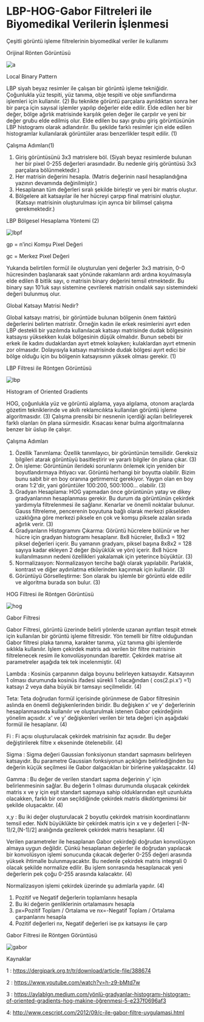 # LBP-HOG-Gabor Filtreleri ile Biyomedikal Verilerin İşlenmesi
 Çeşitli görüntü işleme filtrelerinin biyomedikal veriler ile kullanımı

Orijinal Rönten Görüntüsü

![a](https://user-images.githubusercontent.com/58745898/184991383-dcdc47e3-1e49-4415-b896-3c4094bec526.jpg)

Local Binary Pattern

LBP siyah beyaz resimler ile çalışan bir görüntü işleme tekniğidir. Çoğunlukla yüz tespiti, yüz tanıma, obje tespiti ve obje sınıflandırma işlemleri için kullanılır. (2) Bu teknikte görüntü parçalara ayrıldıktan sonra her bir parça için sayısal işlemler yapılıp değerler elde edilir. Elde edilen her bir değer, bölge ağırlık matrisinde karşılık gelen değer ile çarpılır ve yeni bir değer grubu elde edilmiş olur. Elde edilen bu sayı grubu giriş görüntüsünün LBP histogramı olarak adlandırılır. Bu şekilde farklı resimler için elde edilen histogramlar kullanılarak görüntüler arası benzerlikler tespit edilir. (1)

Çalışma Adımları(1)

1.	Giriş görüntüsünü 3x3 matrislere böl. (Siyah beyaz resimlerde bulunan her bir pixel 0-255 değerleri arasındadır. Bu nedenle giriş görüntüsü 3x3 parçalara bölünmektedir.)
2.	Her matrisin değerini hesapla. (Matris değerinin nasıl hesaplandığına yazının devamında değinilmiştir.)
3.	Hesaplanan tüm değerleri sıralı şekilde birleştir ve yeni bir matris oluştur.
4.	Bölgelere ait katsayılar ile her hücreyi çarpıp final matrisini oluştur. (Katsayı matrisinin oluşturulması için ayrıca bir bilimsel çalışma gerekmektedir.)

LBP Bölgesel Hesaplama Yöntemi (2)

![lbpf](https://user-images.githubusercontent.com/58745898/184992767-f76dde8c-b3ae-453d-97b6-0f9f3924af14.png)

gp = n’inci Komşu Pixel Değeri

gc = Merkez Pixel Değeri

Yukarıda belirtilen formül ile oluşturulan yeni değerler 3x3 matrisin, 0-0 hücresinden başlanarak saat yönünde rakamların ardı ardına koyulmasıyla elde edilen 8 bitlik sayı, o matrisin binary değerini temsil etmektedir. Bu binary sayı 10’luk sayı sistemine çevrilerek matrisin ondalık sayı sistemindeki değeri bulunmuş olur.

Global Katsayı Matrisi Nedir? 

Global katsayı matrisi, bir görüntüde bulunan bölgenin önem faktörü değerlerini belirten matristir. Örneğin kadın ile erkek resimlerini ayırt eden LBP destekli bir yazılımda kullanılacak katsayı matrisinde dudak bölgesinin katsayısı yüksekken kulak bölgesinin düşük olmalıdır. Bunun sebebi bir erkek ile kadını dudaklardan ayırt etmek kolayken; kulaklardan ayırt etmenin zor olmasıdır. Dolayısıyla katsayı matrisinde dudak bölgesi ayırt edici bir bölge olduğu için bu bölgenin katsayısının yüksek olması gerekir. (1)

LBP Filtresi ile Röntgen Görüntüsü

![lbp](https://user-images.githubusercontent.com/58745898/184991412-d87a7989-1509-43ce-ac16-379e98f892fe.jpg)

Histogram of Oriented Gradients

HOG, çoğunlukla yüz ve görüntü algılama, yaya algılama, otonom araçlarda gözetim tekniklerinde ve akıllı reklamcılıkta kullanılan görüntü işleme algoritmasıdır. (3) Çalışma prensibi bir nesnenin içerdiği açıları belirleyerek farklı olanları ön plana sürmesidir. Kısacası kenar bulma algoritmalarına benzer bir üslup ile çalışır.

Çalışma Adımları

1.	Özellik Tanımlama: Özellik tanımlayıcı, bir görüntünün temsilidir. Gereksiz bilgileri atarak görüntüyü basitleştirir ve yararlı bilgiler ön plana çıkar. (3)
2.	Ön işleme: Görüntünün ilerideki sorunlarını önlemek için yeniden bir boyutlandırmaya ihtiyacı var. Görüntü herhangi bir boyutta olabilir. Bizim bunu sabit bir en boy oranına getirmemiz gerekiyor. Yaygın olan en boy oranı 1:2'dir, yani görüntüler 100:200, 500:1000… olabilir. (3)
3.	Gradyan Hesaplama: HOG yapmadan önce görüntünün yatay ve dikey gradyanlarının hesaplanması gerekir. Bu durum da görüntünün çekirdek yardımıyla filtrelenmesi ile sağlanır. Kenarlar ve önemli noktalar bulunur. Gauss filtreleme, pencerenin boyutuna bağlı olarak merkezi pikselden uzaklığına göre merkezi piksele en çok ve komşu piksele azalan sırada ağırlık verir. (3)
4.	Gradyanların Histogramını Çıkarma: Görüntü hücrelere bölünür ve her hücre için gradyan histogramı hesaplanır. 8x8 hücreler, 8x8x3 = 192 piksel değerleri içerir. Bu yamanın gradyanı, piksel başına 8x8x2 = 128 sayıya kadar ekleyen 2 değer (büyüklük ve yön) içerir. 8x8 hücre kullanılmasının nedeni özellikleri yakalamak için yeterince büyüktür. (3)
5.	Normalizasyon: Normalizasyon tercihe bağlı olarak yapılabilir. Parlaklık, kontrast ve diğer aydınlatma etkilerinden kaçınmak için kullanılır. (3)
6.	Görüntüyü Görselleştirme: Son olarak bu işlemle bir görüntü elde edilir ve algoritma burada son bulur. (3)

HOG Filtresi ile Röntgen Görüntüsü

![hog](https://user-images.githubusercontent.com/58745898/184991454-c1c98345-fa68-4755-9421-405041c73640.png)

Gabor Filtresi

Gabor Filtresi, görüntü üzerinde belirli yönlerde uzanan ayrıtları tespit etmek için kullanılan bir görüntü işleme filtresidir. Yön temelli bir filtre olduğundan Gabor filtresi plaka tanıma, karakter tanıma, yüz tanıma gibi işlemlerde sıklıkla kullanılır. İşlem çekirdek matris adı verilen bir filtre matrisinin filtrelenecek resim ile konvolüsyonundan ibarettir. Çekirdek matrise ait parametreler aşağıda tek tek incelenmiştir. (4)

Lambda : Kosinüs çarpanının dalga boyunu belirleyen katsayıdır. Katsayının 1 olması durumunda kosinüs ifadesi sürekli 1 olacağından ( cos(2.pi.x') =1) katsayı 2 veya daha büyük bir tamsayı seçilmelidir. (4)

Teta: Teta doğrudan formül içerisinde görünmese de Gabor filtresinin aslında en önemli değişkenlerinden biridir. Bu değişken x' ve y' değerlerinin hesaplanmasında kullanılır ve oluşturulmak istenen Gabor çekirdeğinin yönelim açısıdır. x' ve y' değişkenleri verilen bir teta değeri için aşağıdaki formül ile hesaplanır. (4)

Fi : Fi açısı oluşturulacak çekirdek matrisinin faz açısıdır. Bu değer değiştirilerek filtre x ekseninde ötelenebilir. (4)

Sigma : Sigma değeri Gaussian fonksiyonun standart sapmasını belirleyen katsayıdır. Bu parametre Gaussian fonksiyonun açıklığını belirlediğinden bu değerin küçük seçilmesi ile Gabor dalgacıkları bir birlerine yaklaşacaktır. (4)

Gamma : Bu değer de verilen standart sapma değerinin y' için belirlenmesinin sağlar. Bu değerin 1 olması durumunda oluşacak çekirdek matris x ve y için eşit standart sapmaya sahip olduklarından eşit uzunlukta olacakken, farklı bir oran seçildiğinde çekirdek matris dikdörtgenimsi bir şekilde oluşacaktır. (4)

x,y : Bu iki değer oluşturulacak 2 boyutlu çekirdek matrisin koordinatlarını temsil eder. NxN büyüklükte bir çekirdek matris için x ve y değerleri [-(N-1)/2,(N-1)/2] aralığında gezilerek çekirdek matris hesaplanır. (4)
 

Verilen parametreler ile hesaplanan Gabor çekirdeği doğrudan konvolüsyon almaya uygun değildir. Çünkü hesaplanan değerler ile doğrudan yapılacak bir konvolüsyon işlemi sonucunda çıkacak değerler 0-255 değeri arasında yüksek ihtimalle bulunmayacaktır. Bu nedenle çekirdek matris integrali 0 olacak şekilde normalize edilir. Bu işlem sonrasında hesaplanacak yeni değerlerin pek çoğu 0-255 arasında kalacaktır. (4)

Normalizasyon işlemi çekirdek üzerinde şu adımlarla yapılır. (4)

1.	Pozitif ve Negatif değerlerin toplamlarını hesapla
2.	Bu iki değerin genliklerinin ortalamasını hesapla
3.	px=Pozitif Toplam / Ortalama ve nx=-Negatif Toplam / Ortalama çarpanlarını hesapla
4.	Pozitif değerleri nx, Negatif değerleri ise px katsayısı ile çarp

Gabor Filtresi ile Röntgen Görüntüsü

![gabor](https://user-images.githubusercontent.com/58745898/184991499-39df876e-d0cc-41cd-9347-895069972b56.jpg)

Kaynaklar

1 : https://dergipark.org.tr/tr/download/article-file/388674

2 : https://www.youtube.com/watch?v=h-z9-bMtd7w

3 : https://aylablgn.medium.com/yönlü-gradyanlar-histogramı-histogram-of-oriented-gradients-hog-makine-öğrenmesi-5-e237f0696af3

4: http://www.cescript.com/2012/09/c-ile-gabor-filtre-uygulamasi.html
